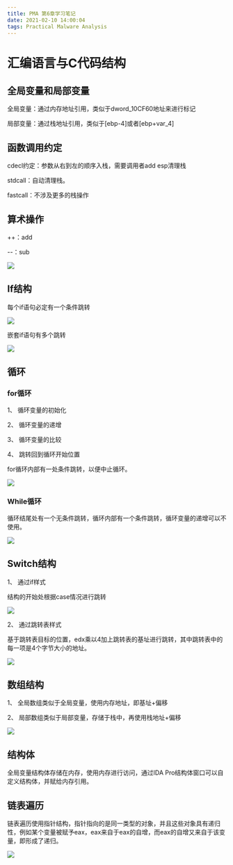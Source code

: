 ```yaml
---
title: PMA 第6章学习笔记
date: 2021-02-10 14:00:04
tags: Practical Malware Analysis
---
```


# 汇编语言与C代码结构

 

## 全局变量和局部变量

全局变量：通过内存地址引用，类似于dword_10CF60地址来进行标记

局部变量：通过栈地址引用，类似于[ebp-4]或者[ebp+var_4]

## 函数调用约定

cdecl约定：参数从右到左的顺序入栈，需要调用者add esp清理栈

stdcall：自动清理栈。

fastcall：不涉及更多的栈操作

## 算术操作

++：add

--：sub

![](https://raw.githubusercontent.com/undoingfish/undoingfish.github.io/hexo/pic/2021/02/10/1.png)

## If结构

每个if语句必定有一个条件跳转

 ![](https://raw.githubusercontent.com/undoingfish/undoingfish.github.io/hexo/pic/2021/02/10/2.png)

嵌套if语句有多个跳转

 ![](https://raw.githubusercontent.com/undoingfish/undoingfish.github.io/hexo/pic/2021/02/10/3.png)

## 循环

### for循环

1、 循环变量的初始化

2、 循环变量的递增

3、 循环变量的比较

4、 跳转回到循环开始位置

for循环内部有一处条件跳转，以便中止循环。

![](https://raw.githubusercontent.com/undoingfish/undoingfish.github.io/hexo/pic/2021/02/10/4.png)

### While循环

循环结尾处有一个无条件跳转，循环内部有一个条件跳转，循环变量的递增可以不使用。

 ![](https://raw.githubusercontent.com/undoingfish/undoingfish.github.io/hexo/pic/2021/02/10/5.png)

## Switch结构

1、 通过if样式

结构的开始处根据case情况进行跳转

 ![](https://raw.githubusercontent.com/undoingfish/undoingfish.github.io/hexo/pic/2021/02/10/6.png) 

2、 通过跳转表样式

基于跳转表目标的位置，edx乘以4加上跳转表的基址进行跳转，其中跳转表中的每一项是4个字节大小的地址。

 ![](https://raw.githubusercontent.com/undoingfish/undoingfish.github.io/hexo/pic/2021/02/10/7.png)

## 数组结构

1、 全局数组类似于全局变量，使用内存地址，即基址+偏移

2、 局部数组类似于局部变量，存储于栈中，再使用栈地址+偏移

 ![](https://raw.githubusercontent.com/undoingfish/undoingfish.github.io/hexo/pic/2021/02/10/8.png)

 

## 结构体

全局变量结构体存储在内存，使用内存进行访问，通过IDA Pro结构体窗口可以自定义结构体，并赋给内存引用。

## 链表遍历

链表遍历使用指针结构，指针指向的是同一类型的对象，并且这些对象具有递归性，例如某个变量被赋予eax，eax来自于eax的自增，而eax的自增又来自于该变量，即形成了递归。

 ![](https://raw.githubusercontent.com/undoingfish/undoingfish.github.io/hexo/pic/2021/02/10/9.png)

 